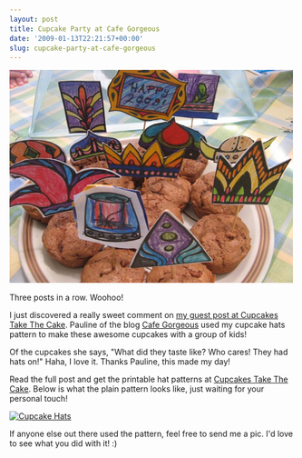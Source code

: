 ```yaml
---
layout: post
title: Cupcake Party at Cafe Gorgeous
date: '2009-01-13T22:21:57+00:00'
slug: cupcake-party-at-cafe-gorgeous
---
```

<a href="http://springchook.blogspot.com/2008/12/cupcake-party.html"><img src='/images/uploads/2009/01/cupcake_hats.jpg' alt='Cupcake Hats' /></a>

Three posts in a row. Woohoo!

I just discovered a really sweet comment on <a href="http://cupcakestakethecake.blogspot.com/2008/12/guest-blogger-kristina-from-chocolate.html">my guest post at Cupcakes Take The Cake</a>. Pauline of the blog <a href="http://springchook.blogspot.com/2008/12/cupcake-party.html">Cafe Gorgeous</a> used my cupcake hats pattern to make these awesome cupcakes with a group of kids! 

Of the cupcakes she says, "What did they taste like? Who cares! They had hats on!" Haha, I love it. Thanks Pauline, this made my day!

Read the full post and get the printable hat patterns at <a href="http://cupcakestakethecake.blogspot.com/2008/12/guest-blogger-kristina-from-chocolate.html">Cupcakes Take The Cake</a>. Below is what the plain pattern looks like, just waiting for your personal touch!

<a href="http://www.flickr.com/photos/kstar810/3131935350/"><img src="http://farm4.static.flickr.com/3100/3131935350_28e1da5007.jpg?v=0" alt="Cupcake Hats" /></a>

If anyone else out there used the pattern, feel free to send me a pic. I'd love to see what you did with it! :)
